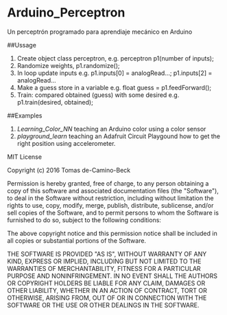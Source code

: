 # Arduino_Perceptron
Un perceptrón programado para aprendiaje mecánico en Arduino

##Ussage

1. Create object class perceptron, e.g. perceptron p1(number of inputs);
2. Randomize weights,  p1.randomize();
3. In loop update inputs e.g. p1.inputs[0] = analogRead...; p1.inputs[2] = analogRead...
4. Make a guess store in a variable e.g. float guess = p1.feedForward();
5. Train: compared obtained (guess) with some desired e.g. p1.train(desired, obtained);


##Examples

1. *Learning_Color_NN* teaching an Arduino color using a color sensor
2. *playground_learn* teaching an Adafruit Circuit Playgound how to get the right position using accelerometer.


MIT License

Copyright (c) 2016 Tomas de-Camino-Beck

Permission is hereby granted, free of charge, to any person obtaining a copy
of this software and associated documentation files (the "Software"), to deal
in the Software without restriction, including without limitation the rights
to use, copy, modify, merge, publish, distribute, sublicense, and/or sell
copies of the Software, and to permit persons to whom the Software is
furnished to do so, subject to the following conditions:

The above copyright notice and this permission notice shall be included in all
copies or substantial portions of the Software.

THE SOFTWARE IS PROVIDED "AS IS", WITHOUT WARRANTY OF ANY KIND, EXPRESS OR
IMPLIED, INCLUDING BUT NOT LIMITED TO THE WARRANTIES OF MERCHANTABILITY,
FITNESS FOR A PARTICULAR PURPOSE AND NONINFRINGEMENT. IN NO EVENT SHALL THE
AUTHORS OR COPYRIGHT HOLDERS BE LIABLE FOR ANY CLAIM, DAMAGES OR OTHER
LIABILITY, WHETHER IN AN ACTION OF CONTRACT, TORT OR OTHERWISE, ARISING FROM,
OUT OF OR IN CONNECTION WITH THE SOFTWARE OR THE USE OR OTHER DEALINGS IN THE
SOFTWARE.
